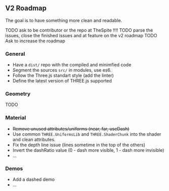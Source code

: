 ## V2 Roadmap

The goal is to have something more clean and readable.

TODO ask to be contributor or the repo at TheSpite !!!!
TODO parse the issues, close the finished issues and at feature on the v2 roadmap
TODO Ask to increase the roadmap

### General

- Have a `dist/` repo with the compiled and minimfied code
- Segment the sources `src/` in modules, use es6.
- Follow the Three.js standart style (add the linter)
- Define the latest version of THREE.js supported

### Geometry

 TODO

### Material

- ~~Remove unused attributes/uniforms (near, far, useDash)~~
- Use common `THREE.UniformsLib` and `THREE.ShaderChunk` into the shader and clean attributes.
- Fix the depth line issue (lines sometime in the top of the others)
- Invert the dashRatio value  (0 - dash more visible, 1 - dash more invisible)
- ...

### Demos

- Add a dashed demo
- ...